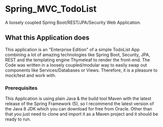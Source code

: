# Spring_MVC_TodoList
A loosely coupled Spring Boot/REST/JPA/Security Web Application.

## What this Application does

This application is an "Enterprise Edition" of a simple TodoList App combining a lot of amazing technologies like Spring Boot, Security,  JPA, REST and the templating engine Thymeleaf to render the front-end. The Code was written in a loosely coupled/modular way to easily swap out components like Services/Databases or Views. Therefore, it is a pleasure to mock/test and work with.

### Prerequisites

This Application is using plain Java & the build tool Maven with the latest release of the Spring Framework (5), so I recommend the latest version of the Java 8 JDK which you can download for free from Oracle. Other than that you just need to clone and import it as a Maven project and it should be ready to run.
